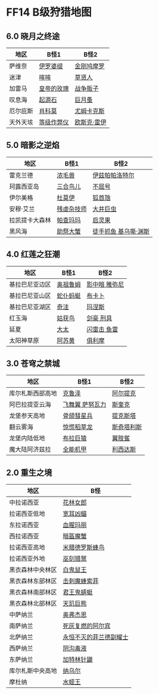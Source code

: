 # FF14 B级狩猎地图

## 6.0 晓月之终途

|  地区   | B怪1  |  B怪2  |
|  ----  | ----  | ----  |
| 萨维奈  | [伊罗婆缇](./images/Thavnair_-_Iravati.jpg)  | [金刚鸠摩罗](./images/Thavnair_-_Vajrakumara.jpg)
| 迷津  | [哞哞](./images/Labyrinthos_-_U-u-u-u.jpg) | [草贤人](./images/Labyrinthos_-_Green_Archon.jpg) 
| 加雷马  | [皇帝的玫瑰](./images/Garlemald_-_Emperors_Rose.jpg)  | [战争贩子](./images/Garlemald_-_Warmonger.jpg)
| 叹息海  | [起源石](./images/Mare_Lamentorum_-_Genesis_Rock.jpg) | [巨月蚤](./images/Mare_Lamentorum_-_Daphnia_Magna.jpg) 
| 厄尔庇斯 | [肖科莫](./images/Elpis_-_Shockmaw.jpg)  | [尤姆卡克斯](./images/Elpis_-_Yumcax.jpg) 
| 天外天垓 | [等级作弊仪](./images/Ultima_Thule_-_Level_Cheater.jpg) | [欧斯克·雷伊](./images/Ultima_Thule_-_Oskh_Rhei.jpg)

## 5.0 暗影之逆焰

|  地区   | B怪1  |  B怪2  |
|  ----  | ----  | ----  |
| 雷克兰德 | [浓毛兽](./images/Lakeland_-_La_Velue.jpg)  | [伊兹帕帕洛特尔](./images/Lakeland_-_Itzpapalotl.jpg)
| 珂露西亚岛 | [三合鸟儿](./images/Kholusia_-_Coquecigrue.jpg) | [不屈号](./images/Kholusia_-_Indomitable.jpg) 
| 伊尔美格 | [杜莫伊](./images/Il_Mheg_-_Domovoi.jpg)  | [狐首虺](./images/Il_Mheg_-_Vulpangue.jpg)
| 安穆·艾兰 | [残虐杂技师](./images/Amh_Araeng_-_Juggler_Hecatomb.jpg) | [大井巨虫](./images/Amh_Araeng_-_Worm_of_the_Well.jpg) 
| 拉凯提卡大森林 | [帕查玛玛](./images/The_Raktika_Greatwood_-_Pachamama.jpg) | [启灵果](./images/The_Raktika_Greatwood_-_Mindmaker.jpg) 
| 黑风海 | [助祭大蟹](./images/The_Tempest_-_Deacon.jpg) | [徒手抓鱼 基乌嘶·渊斯](./images/The_Tempest_-_Gilshs_Aath_Swiftclaw.jpg)

## 4.0 红莲之狂潮

|  地区   | B怪1  |  B怪2  |
|  ----  | ----  | ----  |
| 基拉巴尼亚边区 | [奥祖鲁姆](./images/The_Fringes_-_Ouzelum.jpg)  | [影中暗 雅弥尼](./images/The_Fringes_-_Shadow-dweller_Yamini.jpg)
| 基拉巴尼亚山区 | [蛇仆蚂蜓](./images/The_Peaks_-_Gwas-y-neidr.jpg) | [布卡卜](./images/The_Peaks_-_Buccaboo.jpg) 
| 基拉巴尼亚湖区 | [奇洼](./images/The_Lochs_-_Kiwa.jpg)  | [玛涅斯](./images/The_Lochs_-_Manes.jpg)
| 红玉海 | [姑获鸟](./images/The_Ruby_Sea_-_Guhuo_Niao.jpg) | [剑豪 刑具](./images/The_Ruby_Sea_-_Guhuo_Niao.jpg) 
| 延夏 | [大太](./images/Yanxia_-_Deidar.jpg) | [闪雷击 鱼雷](./images/Yanxia_-_Gyorai_Quickstrike.jpg) 
| 太阳神草原 | [阿苏黄](./images/The_Azim_Steppe_-_Aswang.jpg) | [俱利摩](./images/The_Azim_Steppe_-_Kurma.jpg)

## 3.0 苍穹之禁城

|  地区   | B怪1  |  B怪2  |
|  ----  | ----  | ----  |
| 库尔札斯西部高地 | [克鲁泽](./images/The_Fringes_-_Ouzelum.jpg)  | [阿尔提克](./images/The_Fringes_-_Shadow-dweller_Yamini.jpg)
| 阿巴拉提亚云海 | [飞舞翼 萨努瓦力](./images/The_Sea_of_Clouds_-_Sanu_Vali_of_Dancing_Wings.jpg) | [斯奎克](./images/The_Sea_of_Clouds_-_Squonk.jpg) 
| 龙堡参天高地 | [骨颌彗星兵](./images/The_Dravanian_Forelands_-_Gnath_Cometdrone.jpg)  | [提克斯塔](./images/The_Dravanian_Forelands_-_Thextera.jpg)
| 翻云雾海 | [惊慌稻草龙](./images/The_Churning_Mists_-_The_Scarecrow.jpg) | [斯奇塔利斯](./images/The_Churning_Mists_-_Scitalis.jpg) 
| 龙堡内陆低地 | [布拉巨猿](./images/The_Dravanian_Hinterlands_-_False_Gigantopithecus.jpg) | [翼肢鲎](./images/The_Dravanian_Hinterlands_-_Pterygotus.jpg) 
| 魔大陆阿济兹拉 | [全能机甲](./images/Azys_Lla_-_Omni.jpg) | [利西达斯](./images/Azys_Lla_-_Lycidas.jpg)

## 2.0 重生之境

|  地区   | B怪  |
|  ----  | ----  |
| 中拉诺西亚 | [花林女郎](./images/Middle_La_Noscea_-_Skogs_Fru.jpg) 
| 拉诺西亚低地 | [宽耳凶蝠](./images/Lower_La_Noscea_-_Barbastelle.jpg) 
| 东拉诺西亚 | [血腥玛丽](./images/Eastern_La_Noscea_-_Bloody_Mary.jpg) 
| 西拉诺西亚 | [暗盔魔蟹](./images/Western_La_Noscea_-_Dark_Helmet.jpg) 
| 拉诺西亚高地 | [米腊德罗斯蜂鸟](./images/Upper_La_Noscea_-_Myradrosh.jpg) 
| 拉诺西亚外地 | [巫刻猎鹫](./images/Outer_La_Noscea_-_Vuokho.jpg) 
| 黑衣森林中央林区 | [白鬼鼠王](./images/Central_Shroud_-_White_Joker.jpg) 
| 黑衣森林东部林区 | [击刺魔蜂索菲](./images/East_Shroud_-_Stinging_Sophie.jpg) 
| 黑衣森林南部林区 | [君王鬼蜻蜓](./images/South_Shroud_-_Monarch_Ogrefly.jpg) 
| 黑衣森林北部林区 | [天玑巨熊](./images/North_Shroud_-_Phecda.jpg) 
| 中萨纳兰 | [奥弗杰恩](./images/Central_Thanalan_-_Ovjang.jpg) 
| 南萨纳兰 | [死灰复燃的阿尔宾](./images/Southern_Thanalan_-_Albin_the_Ashen.jpg) 
| 北萨纳兰 | [永恒不灭的菲兰德副耀士](./images/Northern_Thanalan_-_Flame_Sergeant_Dalvag.jpg) 
| 西萨纳兰 | [阴沟毒液](./images/Western_Thanalan_-_Sewer_Syrup.jpg) 
| 东萨纳兰 | [加特林针鼹](./images/Eastern_Thanalan_-_Gatling.jpg) 
| 库尔札斯中央高地 | [纳乌尔](./images/Coerthas_Central_Highlands_-_Naul.jpg) 
| 摩杜纳 | [水蛭王](./images/Mor_Dhona_-_Leech_King.jpg) 
